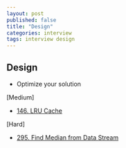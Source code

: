 ```yaml
---
layout: post
published: false
title: "Design"
categories: interview
tags: interview design
---
```


## Design

- Optimize your solution

[Medium]
- [146. LRU Cache](https://leetcode.com/problems/lru-cache/)

[Hard]
- [295. Find Median from Data Stream](https://leetcode.com/problems/find-median-from-data-stream/)